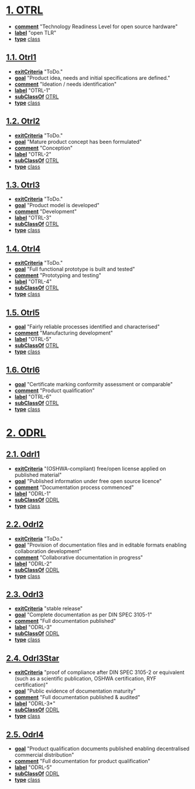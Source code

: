 # [1. OTRL](http://purl.org/oseg/ontologies/OTRL#OTRL)

* [**comment**](http://www.w3.org/2000/01/rdf-schema#comment) "Technology Readiness Level for open source hardware"
* [**label**](http://www.w3.org/2000/01/rdf-schema#label) "open TLR"
* [**type**](http://www.w3.org/1999/02/22-rdf-syntax-ns#type) [class](http://www.w3.org/2002/07/owl#class)

## [1.1. Otrl1](http://purl.org/oseg/ontologies/OTRL#Otrl1)

* [**exitCriteria**](http://purl.org/oseg/ontologies/OTRL#exitCriteria) "ToDo."
* [**goal**](http://purl.org/oseg/ontologies/OTRL#goal) "Product idea, needs and initial specifications are defined."
* [**comment**](http://www.w3.org/2000/01/rdf-schema#comment) "Ideation / needs identification"
* [**label**](http://www.w3.org/2000/01/rdf-schema#label) "OTRL-1"
* [**subClassOf**](http://www.w3.org/2000/01/rdf-schema#subClassOf) [OTRL](http://purl.org/oseg/ontologies/OTRL#OTRL)
* [**type**](http://www.w3.org/1999/02/22-rdf-syntax-ns#type) [class](http://www.w3.org/2002/07/owl#class)

## [1.2. Otrl2](http://purl.org/oseg/ontologies/OTRL#Otrl2)

* [**exitCriteria**](http://purl.org/oseg/ontologies/OTRL#exitCriteria) "ToDo."
* [**goal**](http://purl.org/oseg/ontologies/OTRL#goal) "Mature product concept has been formulated"
* [**comment**](http://www.w3.org/2000/01/rdf-schema#comment) "Conception"
* [**label**](http://www.w3.org/2000/01/rdf-schema#label) "OTRL-2"
* [**subClassOf**](http://www.w3.org/2000/01/rdf-schema#subClassOf) [OTRL](http://purl.org/oseg/ontologies/OTRL#OTRL)
* [**type**](http://www.w3.org/1999/02/22-rdf-syntax-ns#type) [class](http://www.w3.org/2002/07/owl#class)

## [1.3. Otrl3](http://purl.org/oseg/ontologies/OTRL#Otrl3)

* [**exitCriteria**](http://purl.org/oseg/ontologies/OTRL#exitCriteria) "ToDo."
* [**goal**](http://purl.org/oseg/ontologies/OTRL#goal) "Product model is developed"
* [**comment**](http://www.w3.org/2000/01/rdf-schema#comment) "Development"
* [**label**](http://www.w3.org/2000/01/rdf-schema#label) "OTRL-3"
* [**subClassOf**](http://www.w3.org/2000/01/rdf-schema#subClassOf) [OTRL](http://purl.org/oseg/ontologies/OTRL#OTRL)
* [**type**](http://www.w3.org/1999/02/22-rdf-syntax-ns#type) [class](http://www.w3.org/2002/07/owl#class)

## [1.4. Otrl4](http://purl.org/oseg/ontologies/OTRL#Otrl4)

* [**exitCriteria**](http://purl.org/oseg/ontologies/OTRL#exitCriteria) "ToDo."
* [**goal**](http://purl.org/oseg/ontologies/OTRL#goal) "Full functional prototype is built and tested"
* [**comment**](http://www.w3.org/2000/01/rdf-schema#comment) "Prototyping and testing"
* [**label**](http://www.w3.org/2000/01/rdf-schema#label) "OTRL-4"
* [**subClassOf**](http://www.w3.org/2000/01/rdf-schema#subClassOf) [OTRL](http://purl.org/oseg/ontologies/OTRL#OTRL)
* [**type**](http://www.w3.org/1999/02/22-rdf-syntax-ns#type) [class](http://www.w3.org/2002/07/owl#class)

## [1.5. Otrl5](http://purl.org/oseg/ontologies/OTRL#Otrl5)

* [**goal**](http://purl.org/oseg/ontologies/OTRL#goal) "Fairly reliable processes identified and characterised"
* [**comment**](http://www.w3.org/2000/01/rdf-schema#comment) "Manufacturing development"
* [**label**](http://www.w3.org/2000/01/rdf-schema#label) "OTRL-5"
* [**subClassOf**](http://www.w3.org/2000/01/rdf-schema#subClassOf) [OTRL](http://purl.org/oseg/ontologies/OTRL#OTRL)
* [**type**](http://www.w3.org/1999/02/22-rdf-syntax-ns#type) [class](http://www.w3.org/2002/07/owl#class)

## [1.6. Otrl6](http://purl.org/oseg/ontologies/OTRL#Otrl6)

* [**goal**](http://purl.org/oseg/ontologies/OTRL#goal) "Certificate marking conformity assessment or comparable"
* [**comment**](http://www.w3.org/2000/01/rdf-schema#comment) "Product qualification"
* [**label**](http://www.w3.org/2000/01/rdf-schema#label) "OTRL-6"
* [**subClassOf**](http://www.w3.org/2000/01/rdf-schema#subClassOf) [OTRL](http://purl.org/oseg/ontologies/OTRL#OTRL)
* [**type**](http://www.w3.org/1999/02/22-rdf-syntax-ns#type) [class](http://www.w3.org/2002/07/owl#class)

# [2. ODRL](http://purl.org/oseg/ontologies/OTRL#ODRL)


## [2.1. Odrl1](http://purl.org/oseg/ontologies/OTRL#Odrl1)

* [**exitCriteria**](http://purl.org/oseg/ontologies/OTRL#exitCriteria) "(OSHWA-compliant) free/open license applied on published material"
* [**goal**](http://purl.org/oseg/ontologies/OTRL#goal) "Published information under free open source licence"
* [**comment**](http://www.w3.org/2000/01/rdf-schema#comment) "Documentation process commenced"
* [**label**](http://www.w3.org/2000/01/rdf-schema#label) "ODRL-1"
* [**subClassOf**](http://www.w3.org/2000/01/rdf-schema#subClassOf) [ODRL](http://purl.org/oseg/ontologies/OTRL#ODRL)
* [**type**](http://www.w3.org/1999/02/22-rdf-syntax-ns#type) [class](http://www.w3.org/2002/07/owl#class)

## [2.2. Odrl2](http://purl.org/oseg/ontologies/OTRL#Odrl2)

* [**exitCriteria**](http://purl.org/oseg/ontologies/OTRL#exitCriteria) "ToDo."
* [**goal**](http://purl.org/oseg/ontologies/OTRL#goal) "Provision of documentation files and in editable formats enabling collaboration development"
* [**comment**](http://www.w3.org/2000/01/rdf-schema#comment) "Collaborative documentation in progress"
* [**label**](http://www.w3.org/2000/01/rdf-schema#label) "ODRL-2"
* [**subClassOf**](http://www.w3.org/2000/01/rdf-schema#subClassOf) [ODRL](http://purl.org/oseg/ontologies/OTRL#ODRL)
* [**type**](http://www.w3.org/1999/02/22-rdf-syntax-ns#type) [class](http://www.w3.org/2002/07/owl#class)

## [2.3. Odrl3](http://purl.org/oseg/ontologies/OTRL#Odrl3)

* [**exitCriteria**](http://purl.org/oseg/ontologies/OTRL#exitCriteria) "stable release"
* [**goal**](http://purl.org/oseg/ontologies/OTRL#goal) "Complete documentation as per DIN SPEC 3105-1"
* [**comment**](http://www.w3.org/2000/01/rdf-schema#comment) "Full documentation published"
* [**label**](http://www.w3.org/2000/01/rdf-schema#label) "ODRL-3"
* [**subClassOf**](http://www.w3.org/2000/01/rdf-schema#subClassOf) [ODRL](http://purl.org/oseg/ontologies/OTRL#ODRL)
* [**type**](http://www.w3.org/1999/02/22-rdf-syntax-ns#type) [class](http://www.w3.org/2002/07/owl#class)

## [2.4. Odrl3Star](http://purl.org/oseg/ontologies/OTRL#Odrl3Star)

* [**exitCriteria**](http://purl.org/oseg/ontologies/OTRL#exitCriteria) "proof of compliance after DIN SPEC 3105-2 or equivalent (such as a scientific publication, OSHWA certification, RYF certification)"
* [**goal**](http://purl.org/oseg/ontologies/OTRL#goal) "Public evidence of documentation maturity"
* [**comment**](http://www.w3.org/2000/01/rdf-schema#comment) "Full documentation published & audited"
* [**label**](http://www.w3.org/2000/01/rdf-schema#label) "ODRL-3*"
* [**subClassOf**](http://www.w3.org/2000/01/rdf-schema#subClassOf) [ODRL](http://purl.org/oseg/ontologies/OTRL#ODRL)
* [**type**](http://www.w3.org/1999/02/22-rdf-syntax-ns#type) [class](http://www.w3.org/2002/07/owl#class)

## [2.5. Odrl4](http://purl.org/oseg/ontologies/OTRL#Odrl4)

* [**goal**](http://purl.org/oseg/ontologies/OTRL#goal) "Product qualification documents published enabling decentralised commercial distribution"
* [**comment**](http://www.w3.org/2000/01/rdf-schema#comment) "Full documentation for product qualification"
* [**label**](http://www.w3.org/2000/01/rdf-schema#label) "ODRL-5"
* [**subClassOf**](http://www.w3.org/2000/01/rdf-schema#subClassOf) [ODRL](http://purl.org/oseg/ontologies/OTRL#ODRL)
* [**type**](http://www.w3.org/1999/02/22-rdf-syntax-ns#type) [class](http://www.w3.org/2002/07/owl#class)

